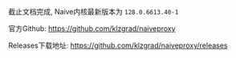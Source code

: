 截止文档完成, Naive内核最新版本为 `128.0.6613.40-1`

官方Github: https://github.com/klzgrad/naiveproxy

Releases下载地址: https://github.com/klzgrad/naiveproxy/releases